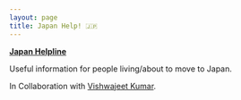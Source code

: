 ```yaml
---
layout: page
title: Japan Help! 🇯🇵
---
```


[**Japan Helpline**](https://vishwajeetk1160.github.io/help_in_japan.html)

Useful information for people living/about to move to Japan.

In Collaboration with [Vishwajeet Kumar](https://vishwajeetkumar.com/).